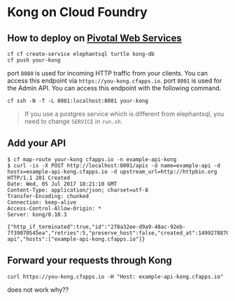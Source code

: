 # Kong on Cloud Foundry


## How to deploy on [Pivotal Web Services](https://run.pivotal.io)

```
cf cf create-service elephantsql turtle kong-db
cf push your-kong
```

port `8080` is used for incoming HTTP traffic from your clients. You can access this endpoint via `https://you-kong.cfapps.io`.
port `8001` is used for the Admin API. You can access this endpoint with the following command.

```
cf ssh -N -T -L 8081:localhost:8081 your-kong
```

> If you use a postgres service which is different from elephantsql, you need to change `SERVICE` in `run.sh`.


## Add your API

```
$ cf map-route your-kong cfapps.io -n example-api-kong
$ curl -is -X POST http://localhost:8001/apis -d name=example-api -d hosts=example-api-kong.cfapps.io -d upstream_url=http://httpbin.org 
HTTP/1.1 201 Created
Date: Wed, 05 Jul 2017 18:21:10 GMT
Content-Type: application/json; charset=utf-8
Transfer-Encoding: chunked
Connection: keep-alive
Access-Control-Allow-Origin: *
Server: kong/0.10.3

{"http_if_terminated":true,"id":"278a32ee-d9a9-48ac-92eb-7f39070545ea","retries":5,"preserve_host":false,"created_at":1499278870000,"upstream_connect_timeout":60000,"upstream_url":"http:\/\/httpbin.org","upstream_read_timeout":60000,"https_only":false,"upstream_send_timeout":60000,"strip_uri":true,"name":"example-api","hosts":["example-api-kong.cfapps.io"]}
```

## Forward your requests through Kong

```
curl https://you-kong.cfapps.io -H "Host: example-api-kong.cfapps.io"
```

does not work why??
